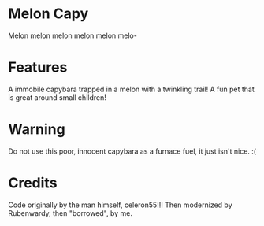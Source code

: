 # Melon Capy
Melon melon melon melon melon melo-

# Features
A immobile capybara trapped in a melon with a twinkling trail!
A fun pet that is great around small children!

# Warning
Do not use this poor, innocent capybara as a furnace fuel, it just isn't nice. :(

# Credits
Code originally by the man himself, celeron55!!! Then modernized by Rubenwardy, then "borrowed", by me.
